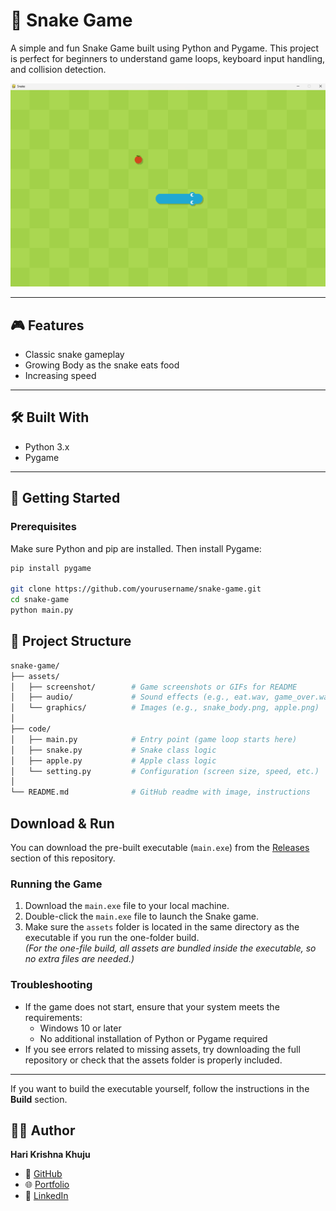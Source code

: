# 🐍 Snake Game

A simple and fun Snake Game built using Python and Pygame. This project is perfect for beginners to understand game loops, keyboard input handling, and collision detection.

![Snake Game Screenshot](https://github.com/harikrishnakhuju/snake/blob/main/assets/snakeG1.png)

---

## 🎮 Features

- Classic snake gameplay
- Growing Body as the snake eats food
- Increasing speed

---

## 🛠️ Built With

- Python 3.x
- Pygame

---

## 🚀 Getting Started

### Prerequisites

Make sure Python and pip are installed. Then install Pygame:

```bash
pip install pygame

git clone https://github.com/yourusername/snake-game.git
cd snake-game
python main.py
```

## 📂 Project Structure
```bash
snake-game/
├── assets/
│   ├── screenshot/        # Game screenshots or GIFs for README
│   ├── audio/             # Sound effects (e.g., eat.wav, game_over.wav)
│   └── graphics/          # Images (e.g., snake_body.png, apple.png)
│
├── code/
│   ├── main.py            # Entry point (game loop starts here)
│   ├── snake.py           # Snake class logic
│   ├── apple.py           # Apple class logic
│   └── setting.py         # Configuration (screen size, speed, etc.)
│
└── README.md              # GitHub readme with image, instructions
```


## Download & Run

You can download the pre-built executable (`main.exe`) from the [Releases](https://github.com/harikrishnakhuju/snake/blob/main/dists) section of this repository.

### Running the Game

1. Download the `main.exe` file to your local machine.
2. Double-click the `main.exe` file to launch the Snake game.
3. Make sure the `assets` folder is located in the same directory as the executable if you run the one-folder build.  
   *(For the one-file build, all assets are bundled inside the executable, so no extra files are needed.)*

### Troubleshooting

- If the game does not start, ensure that your system meets the requirements:
  - Windows 10 or later
  - No additional installation of Python or Pygame required
- If you see errors related to missing assets, try downloading the full repository or check that the assets folder is properly included.

---

If you want to build the executable yourself, follow the instructions in the **Build** section.


## 🙋‍♂️ Author

**Hari Krishna Khuju**

- 🔗 [GitHub](https://github.com/harikrishnakhuju)
- 🌐 [Portfolio](https://harikrishnakhuju.com.np/)
- 💼 [LinkedIn](https://www.linkedin.com/in/hari-krishna-khuju-a2965a310/)

